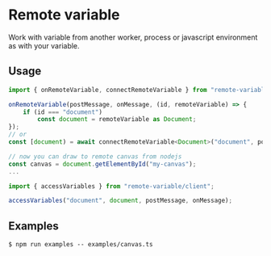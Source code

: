 # Remote variable

Work with variable from another worker, process or javascript environment as with your variable.

## Usage

```js
import { onRemoteVariable, connectRemoteVariable } from "remote-variable";

onRemoteVariable(postMessage, onMessage, (id, remoteVariable) => {
    if (id === "document") 
        const document = remoteVariable as Document;
});
// or
const [document) = await connectRemoteVariable<Document>("document", postMessage, onMessage);

// now you can draw to remote canvas from nodejs
const canvas = document.getElementById("my-canvas");
...
```

```js
import { accessVariables } from "remote-variable/client";

accessVariables("document", document, postMessage, onMessage);
```
## Examples

    $ npm run examples -- examples/canvas.ts

